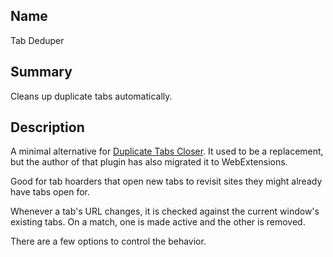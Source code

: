 ## Name
Tab Deduper

## Summary
Cleans up duplicate tabs automatically.

## Description
A minimal alternative for <a href="https://addons.mozilla.org/en-US/firefox/addon/duplicate-tabs-closer/">Duplicate Tabs Closer</a>.
It used to be a replacement, but the author of that plugin has also migrated it to WebExtensions.

Good for tab hoarders that open new tabs to revisit sites they might already have tabs open for.

Whenever a tab's URL changes, it is checked against the current window's existing tabs.  On a match, one is made active and the other is removed.

There are a few options to control the behavior.

